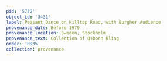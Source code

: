 ```yaml
---
pid: '5732'
object_id: '3431'
label: Peasant Dance on Hilltop Road, with Burgher Audience
provenance_date: Before 1979
provenance_location: Sweden, Stockholm
provenance_text: Collection of Osborn Kling
order: '0935'
collection: provenance
---
```

